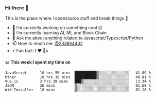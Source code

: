 ### Hi there 👋

<!--
**a233894432/a233894432** is a ✨ _special_ ✨ repository because its `README.md` (this file) appears on your GitHub profile.

Here are some ideas to get you started:

- 🔭 I’m currently working on ...
- 🌱 I’m currently learning ...
- 👯 I’m looking to collaborate on ...
- 🤔 I’m looking for help with ...
- 💬 Ask me about ...
- 📫 How to reach me: ...
- 😄 Pronouns: ...
- ⚡ Fun fact: ...
-->
 
 
This is the place where I opensource stuff and break things :rofl:

- 🔭 I’m currently working on something cool :wink:
- 🌱 I’m currently learning AI, ML and Block Chain
- 💬 Ask me about anything related to Javascript/Typescript/Python
- 📫 How to reach me: [@233894432](https://twitter.com/233894432)
- ⚡ Fun fact: I :heart: :dog:s

📊 **This week I spent my time on**
<!--START_SECTION:waka-->
```text
JavaScript      10 hrs 55 mins  ██████████▒░░░░░░░░░░░░░░   41.89 % 
Other           10 hrs 38 mins  ██████████▒░░░░░░░░░░░░░░   40.81 % 
Vue.js          3 hrs 28 mins   ███▒░░░░░░░░░░░░░░░░░░░░░   13.34 % 
JSON            26 mins         ▒░░░░░░░░░░░░░░░░░░░░░░░░   01.68 % 
WiX Installer   18 mins         ▒░░░░░░░░░░░░░░░░░░░░░░░░   01.18 % 
```
<!--END_SECTION:waka-->
